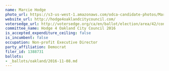 ```yaml
---
name: Marcie Hodge
photo_url: https://s3-us-west-1.amazonaws.com/odca-candidate-photos/Marcie-Hodge.png
website_url: http://hodge4oaklandcitycouncil.com/
votersedge_url: http://votersedge.org/ca/en/ballot/election/area/42/contests/contest/13238/candidate/130761?&county=Alameda%20County&election_authority_id=1
committee_name: Hodge 4 Oakland City Council 2016
is_accepted_expenditure_ceiling: false
is_incumbent: false
occupation: Non-profit Executive Director
party_affiliation: Democrat
filer_id: 1388731
ballots:
- _ballots/oakland/2016-11-08.md
---
```

